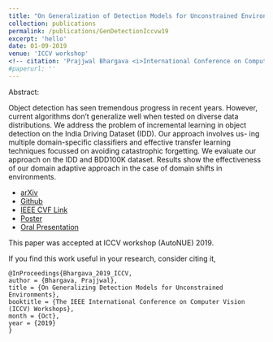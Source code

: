 ```yaml
---
title: "On Generalization of Detection Models for Unconstrained Environments"
collection: publications
permalink: /publications/GenDetectionIccvw19
excerpt: 'hello'
date: 01-09-2019
venue: 'ICCV workshop'
<!-- citation: 'Prajjwal Bhargava <i>International Conference on Computer Vision 2019 Workshops </i> <b>ICCVW 2019</b>. -->'
#paperurl: ''
---
```

Abstract:

Object detection has seen tremendous progress in recent years. However, current algorithms don’t generalize well when tested on diverse data distributions. We address the problem of incremental learning in object detection on the India Driving Dataset (IDD). Our approach involves us- ing multiple domain-specific classifiers and effective transfer learning techniques focussed on avoiding catastrophic forgetting. We evaluate our approach on the IDD and BDD100K dataset. Results show the effectiveness of our domain adaptive approach in the case of domain shifts in environments.

- [arXiv](https://arxiv.org/abs/1909.13080)
- [Github](https://github.com/prajjwal1/autonomous-object-detection)
- [IEEE CVF Link](http://openaccess.thecvf.com/content_ICCVW_2019/html/AUTONUE/Bhargava_On_Generalizing_Detection_Models_for_Unconstrained_Environments_ICCVW_2019_paper.html)
- [Poster](https://docs.google.com/presentation/d/1q6alY-5pRsJ2ys_402dhEOG0pVKk1VElDbegcXFFzoA/edit?usp=drivesdk)
- [Oral Presentation](https://docs.google.com/presentation/d/1dTy_Ti7-7W9sd1CimlmB45xbbqH2p0WUooqyaV2QOmA/edit?usp=drivesdk)


This paper was accepted at ICCV workshop (AutoNUE) 2019.

If you find this work useful in your research, consider citing it,

```
@InProceedings{Bhargava_2019_ICCV,
author = {Bhargava, Prajjwal},
title = {On Generalizing Detection Models for Unconstrained Environments},
booktitle = {The IEEE International Conference on Computer Vision (ICCV) Workshops},
month = {Oct},
year = {2019}
} 
```
